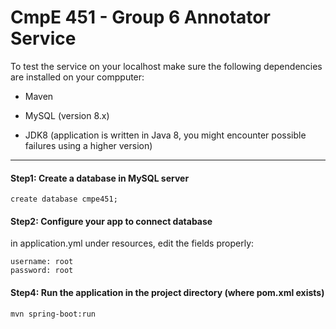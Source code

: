 # CmpE 451 - Group 6 Annotator Service

To test the service on your localhost make sure the following dependencies are installed on your compputer:

- Maven

- MySQL (version 8.x)

- JDK8 (application is written in Java 8, you might encounter possible failures using a higher version)
 
---

#### Step1: Create a database in MySQL server

```mysql
create database cmpe451;
```

#### Step2: Configure your app to connect database
in application.yml under resources, edit the fields properly:
```
username: root
password: root
```
 

#### Step4: Run the application in the project directory (where pom.xml exists)
```
mvn spring-boot:run
```


